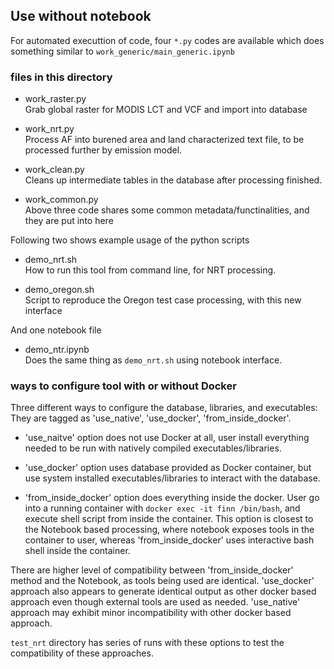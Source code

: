 ## Use without notebook

For automated executtion of code, four `*.py` codes are available which does something similar to `work_generic/main_generic.ipynb` 

### files in this directory
* work_raster.py<br />
Grab global raster for MODIS LCT and VCF and import into database

* work_nrt.py<br />
Process AF into burened area and land characterized text file, to be processed further by emission model.

* work_clean.py<br />
Cleans up intermediate tables in the database after processing finished.
  
* work_common.py<br />
Above three code shares some common metadata/functinalities, and they are put into here
  
Following two shows example usage of the python scripts

* demo_nrt.sh<br />
How to run this tool from command line, for NRT processing.

* demo_oregon.sh<br />
Script to reproduce the Oregon test case processing, with this new interface
  
And one notebook file
* demo_ntr.ipynb<br />
Does the same thing as `demo_nrt.sh` using notebook interface.
  
### ways to configure tool with or without Docker

Three different ways to configure the database, libraries, and executables:  They are tagged as 'use_native', 'use_docker', 'from_inside_docker'.  

* 'use_naitve' option does not use Docker at all, user install everything needed to be run with natively compiled executables/libraries.

* 'use_docker' option uses database provided as Docker container, but use system installed executables/libraries to interact with the database.

* 'from_inside_docker' option does everything inside the docker.  User go into a running container with `docker exec -it finn /bin/bash`, and execute shell script from inside the container.  This option is closest to the Notebook based processing, where notebook exposes tools in the container to user, whereas 'from_inside_docker' uses interactive bash shell inside the container.

There are higher level of compatibility between 'from_inside_docker' method and the Notebook, as tools being used are identical.  'use_docker' approach also appears to generate identical output as other docker based approach even though external tools are used as needed.  'use_native' approach may exhibit minor incompatibility with other docker based approach.

`test_nrt` directory has series of runs with these options to test the compatibility of these approaches.
